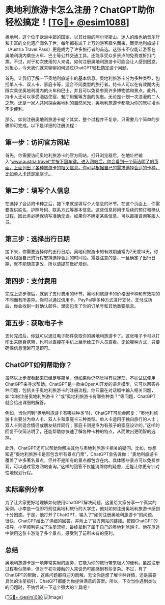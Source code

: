 # 奥地利旅游卡怎么注册？ChatGPT助你轻松搞定！[[TG💪+ @esim1088](https://t.me/s/esim1088)]

奥地利，这个位于欧洲中部的国家，以其壮丽的阿尔卑斯山、迷人的维也纳音乐厅和丰富的文化遗产闻名于世。每年都有成千上万的游客慕名而来，而奥地利旅游卡（Austria Travel Pass）更是成为了许多旅行者的首选。这张卡不仅能让游客在奥地利境内乘坐火车、巴士等公共交通工具，还能享受众多景点的免费或折扣门票。不过，对于初次使用的人来说，如何注册奥地利旅游卡可能会让人感到困惑。别担心，今天我们就来聊聊如何通过ChatGPT轻松搞定这个问题。

首先，让我们了解一下奥地利旅游卡的基本信息。奥地利旅游卡分为多种类型，包括单人卡、双人卡、家庭卡等，适合不同类型的旅行者。持卡人可以在有效期内无限次乘坐奥地利境内的火车和巴士，并且可以免费参观许多博物馆和景点。此外，持卡人还可以享受酒店住宿、餐厅用餐等方面的优惠。无论是计划一次浪漫的二人之旅，还是一家人共同探索奥地利的自然风光，奥地利旅游卡都能为你的旅程增添不少便利。

那么，如何注册奥地利旅游卡呢？其实，整个过程并不复杂，只需要几个简单的步骤即可完成。以下是详细的注册流程：

## 第一步：访问官方网站

首先，你需要访问奥地利旅游卡的官方网站。打开浏览器后，在地址栏输入“www.austria.travel”并按下回车键。进入网站后，你会看到一个简洁明了的页面，上面列出了各种旅游卡的相关信息。你可以根据自己的需求选择合适的卡种，比如单人卡还是家庭卡。

## 第二步：填写个人信息

在选择了合适的卡种之后，接下来就是填写个人信息的环节。在这个页面上，你需要提供姓名、护照号码、联系方式等基本信息。这些信息将用于后续的预订和确认过程，因此务必确保填写准确无误。如果你不确定某些信息，可以直接咨询客服人员。

## 第三步：选择出行日期

接下来，你需要选择你的出行日期。奥地利旅游卡的有效期通常为7天或14天，你可以根据自己的行程安排选择合适的时间段。需要注意的是，一旦确定了出行日期，就不能随意更改，所以请提前做好规划。

## 第四步：支付费用

完成上述步骤后，就到了支付费用的环节。奥地利旅游卡的价格因卡种和有效期的不同而有所差异。你可以通过信用卡、PayPal等多种方式进行支付。支付成功后，你会收到一封确认邮件，里面包含了你的订单号和其他重要信息。

## 第五步：获取电子卡

支付完成后，你就可以通过电子邮件获取你的奥地利旅游卡了。这张电子卡可以打印出来随身携带，也可以直接在手机上展示给工作人员查看。无论哪种方式，只要确保信息清晰可见即可。

## ChatGPT如何帮助你？

虽然以上步骤看起来已经足够简单，但如果你仍然觉得有些迷茫，不妨试试使用ChatGPT来寻求帮助。ChatGPT是一款由OpenAI开发的语言模型，它可以回答各种问题，包括关于奥地利旅游卡的注册流程。你只需在对话框中输入相关问题，如“如何注册奥地利旅游卡？”或“奥地利旅游卡有哪些种类？”等问题，ChatGPT就会给出详细的解答。

例如，当你问到“奥地利旅游卡有哪些种类”时，ChatGPT可能会回复：“奥地利旅游卡主要分为单人卡、双人卡和家庭卡三种类型。单人卡适用于独自旅行的人士；双人卡则适合情侣或朋友结伴同行；家庭卡则是专为有孩子的家庭设计的。”这样的回复不仅简洁明了，还能帮助你快速了解各种卡种的特点，从而做出更明智的选择。

此外，ChatGPT还可以帮助你解决其他与奥地利旅游卡相关的疑问。比如，你想知道“奥地利旅游卡是否包含所有景点门票”，ChatGPT会告诉你：“奥地利旅游卡覆盖了许多著名景点，但并不是所有的景点都包含在内。具体哪些景点可以免费参观，可以通过官方网站查询。”这样的回答不仅能消除你的疑虑，还能让你更有针对性地规划行程。

## 实际案例分享

为了让大家更好地理解如何使用ChatGPT解决问题，这里给大家分享一个真实的案例。小李是一位即将前往奥地利旅行的大学生，他对如何注册奥地利旅游卡感到十分困惑。于是，他打开了ChatGPT，输入了“如何注册奥地利旅游卡”的问题。很快，ChatGPT给出了详细的回答，并附上了官方网站的链接。按照ChatGPT的指导，小李顺利完成了注册流程，最终拿到了属于自己的奥地利旅游卡。他在旅途中使用这张卡游览了多个景点，感受到了前所未有的便利。

## 总结

奥地利旅游卡是一项非常实用的服务，它能为你的旅行带来极大的便利。虽然注册过程看似简单，但对于初次接触的人来说仍可能感到有些复杂。不过，有了ChatGPT的帮助，这些问题都将迎刃而解。无论你是想了解卡种详情，还是需要具体的注册指引，ChatGPT都能为你提供满意的答案。所以，下次当你遇到类似的问题时，不妨尝试一下这个强大的工具吧！

[[TG💪+ @esim1088](https://t.me/s/esim1088) ![Image](https://i.postimg.cc/4NQfJmqS/Snipaste-2025-05-13-00-14-12.png)]